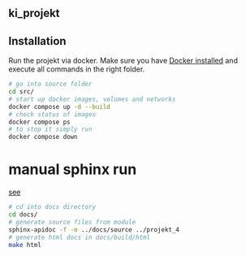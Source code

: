## ki_projekt

## Installation
Run the projekt via docker.
Make sure you have [Docker installed](https://docs.docker.com/desktop/) and execute all commands in the right folder.
```zsh
# go into source folder
cd src/
# start up docker images, volumes and networks
docker compose up -d --build
# check status of images
docker compose ps
# to stop it simply run
docker compose down
```


# manual sphinx run

[see](https://github.com/cimarieta/sphinx-autodoc-example)
```zsh
# cd into docs directory
cd docs/
# generate source files from module
sphinx-apidoc -f -o ../docs/source ../projekt_4
# generate html docs in docs/build/html
make html
```